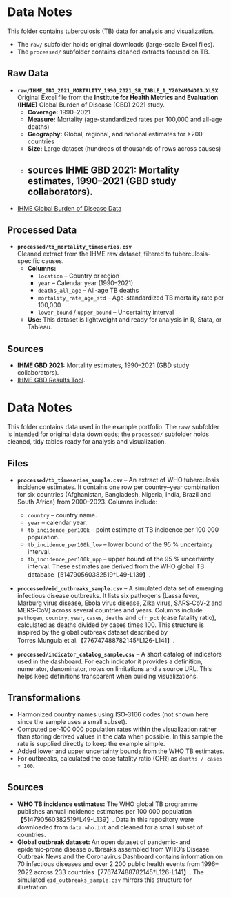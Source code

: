 # Data Notes

This folder contains tuberculosis (TB) data for analysis and visualization.  

- The `raw/` subfolder holds original downloads (large-scale Excel files).  
- The `processed/` subfolder contains cleaned extracts focused on TB.  

## Raw Data

- **`raw/IHME_GBD_2021_MORTALITY_1990_2021_SR_TABLE_1_Y2024M04D03.XLSX`**  
  Original Excel file from the **Institute for Health Metrics and Evaluation (IHME)** Global Burden of Disease (GBD) 2021 study.  
  - **Coverage:** 1990–2021  
  - **Measure:** Mortality (age-standardized rates per 100,000 and all-age deaths)  
  - **Geography:** Global, regional, and national estimates for >200 countries  
  - **Size:** Large dataset (hundreds of thousands of rows across causes)  
  - ## sources **IHME GBD 2021:** Mortality estimates, 1990–2021 (GBD study collaborators).  
- [IHME Global Burden of Disease Data](https://www.healthdata.org/research-analysis/gbd-data)

## Processed Data

- **`processed/tb_mortality_timeseries.csv`**  
  Cleaned extract from the IHME raw dataset, filtered to tuberculosis-specific causes.  
  - **Columns:**  
    - `location` – Country or region  
    - `year` – Calendar year (1990–2021)  
    - `deaths_all_age` – All-age TB deaths  
    - `mortality_rate_age_std` – Age-standardized TB mortality rate per 100,000  
    - `lower_bound` / `upper_bound` – Uncertainty interval  
  - **Use:** This dataset is lightweight and ready for analysis in R, Stata, or Tableau.  

## Sources

- **IHME GBD 2021:** Mortality estimates, 1990–2021 (GBD study collaborators).  
- [IHME GBD Results Tool](https://ghdx.healthdata.org/gbd-results-tool).
# Data Notes

This folder contains data used in the example portfolio.  The `raw/` subfolder is intended for original data downloads; the `processed/` subfolder holds cleaned, tidy tables ready for analysis and visualization.

## Files

- **`processed/tb_timeseries_sample.csv`** – An extract of WHO tuberculosis incidence estimates.  It contains one row per country–year combination for six countries (Afghanistan, Bangladesh, Nigeria, India, Brazil and South Africa) from 2000–2023.  Columns include:
  - `country` – country name.
  - `year` – calendar year.
  - `tb_incidence_per100k` – point estimate of TB incidence per 100 000 population.
  - `tb_incidence_per100k_low` – lower bound of the 95 % uncertainty interval.
  - `tb_incidence_per100k_upp` – upper bound of the 95 % uncertainty interval.
  These estimates are derived from the WHO global TB database【514790560382519†L49-L139】.

- **`processed/eid_outbreaks_sample.csv`** – A simulated data set of emerging infectious disease outbreaks.  It lists six pathogens (Lassa fever, Marburg virus disease, Ebola virus disease, Zika virus, SARS‑CoV‑2 and MERS‑CoV) across several countries and years.  Columns include `pathogen`, `country`, `year`, `cases`, `deaths` and `cfr_pct` (case fatality ratio), calculated as deaths divided by cases times 100.  This structure is inspired by the global outbreak dataset described by Torres Munguía et al.【776747488782145†L126-L141】.

- **`processed/indicator_catalog_sample.csv`** – A short catalog of indicators used in the dashboard.  For each indicator it provides a definition, numerator, denominator, notes on limitations and a source URL.  This helps keep definitions transparent when building visualizations.

## Transformations

- Harmonized country names using ISO‑3166 codes (not shown here since the sample uses a small subset).
- Computed per‑100 000 population rates within the visualization rather than storing derived values in the data when possible.  In this sample the rate is supplied directly to keep the example simple.
- Added lower and upper uncertainty bounds from the WHO TB estimates.
- For outbreaks, calculated the case fatality ratio (CFR) as `deaths / cases × 100`.

## Sources

- **WHO TB incidence estimates:** The WHO global TB programme publishes annual incidence estimates per 100 000 population【514790560382519†L49-L139】.  Data in this repository were downloaded from `data.who.int` and cleaned for a small subset of countries.
- **Global outbreak dataset:** An open dataset of pandemic‑ and epidemic‑prone disease outbreaks assembled from WHO’s Disease Outbreak News and the Coronavirus Dashboard contains information on 70 infectious diseases and over 2 200 public health events from 1996–2022 across 233 countries【776747488782145†L126-L141】.  The simulated `eid_outbreaks_sample.csv` mirrors this structure for illustration.
